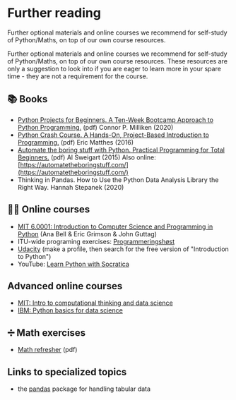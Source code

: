 # Further reading 

Further optional materials and online courses we recommend for self-study of Python/Maths, on top of our own course resources.

Further optional materials and online courses we recommend for self-study of Python/Maths, on top of our own course resources. These resources are only a suggestion to look into if you are eager to learn more in your spare time - they are not a requirement for the course.

## 📚 Books

* [Python Projects for Beginners. A Ten-Week Bootcamp Approach to Python Programming.](https://learnit.itu.dk/pluginfile.php/356837/mod_page/content/8/PythonProjectsForBeginners.pdf) (pdf) Connor P. Milliken (2020)
* [Python Crash Course. A Hands-On, Project-Based Introduction to Programming.](https://learnit.itu.dk/pluginfile.php/356837/mod_page/content/8/PythonCrashCourse.pdf) (pdf) Eric Matthes (2016)
* [Automate the boring stuff with Python. Practical Programming for Total Beginners.](https://learnit.itu.dk/pluginfile.php/356837/mod_page/content/8/AutomateBoringStuff.pdf) (pdf) Al Sweigart (2015) Also online: [https://automatetheboringstuff.com/](https://automatetheboringstuff.com/)
* Thinking in Pandas. How to Use the Python Data Analysis Library the Right Way. Hannah Stepanek (2020)

## 🧑‍🏫 Online courses
* [MIT 6.0001: Introduction to Computer Science and Programming in Python](https://ocw.mit.edu/courses/electrical-engineering-and-computer-science/6-0001-introduction-to-computer-science-and-programming-in-python-fall-2016/) (Ana Bell & Eric Grimson & John Guttag)
* ITU-wide programing exercises: [Programmeringshøst](http://itu.dk/hoest)
* [Udacity](https://www.udacity.com/) (make a profile, then search for the free version of "Introduction to Python") 
* YouTube: [Learn Python with Socratica](https://youtu.be/bY6m6_IIN94?list=PLi01XoE8jYohWFPpC17Z-wWhPOSuh8Er-)

## Advanced online courses
* [MIT: Intro to computational thinking and data science](https://ocw.mit.edu/courses/electrical-engineering-and-computer-science/6-0002-introduction-to-computational-thinking-and-data-science-fall-2016/index.htm)
* [IBM: Python basics for data science](https://www.edx.org/course/python-basics-for-data-science)

## ➗ Math exercises
* [Math refresher](https://learnit.itu.dk/pluginfile.php/356837/mod_page/content/8/calculus.pdf) (pdf)

## Links to specialized topics
* the [pandas](https://pandas.pydata.org/docs/getting_started/intro_tutorials/index.html) package for handling tabular data